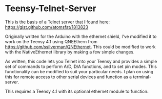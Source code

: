 # Teensy-Telnet-Server

This is the basis of a Telnet server that I found here: https://gist.github.com/atomsfat/1813823

Originally written for the Arduino with the ethernet shield, I've modified it to work on the Teensy 4.1 using QNEEthern from https://github.com/ssilverman/QNEthernet.  This could be modified to work with the NativeEthernet library by making a few simple changes.

As written, this code lets you Telnet into your Teensy and provides a simple set of commands to perform A/D, D/A functions, and to set pin modes.  This functionality can be modified to suit your particular needs.  I plan on using this for remote access to other serial devices and function as a terminal-server.

This requires a Teensy 4.1 with its optional ethernet module to function.
